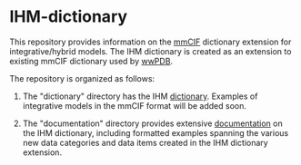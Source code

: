 # IHM-dictionary

This repository provides information on the [mmCIF](http://mmcif.wwpdb.org) dictionary extension 
for integrative/hybrid models. The IHM dictionary is created as an extension to existing mmCIF
dictionary used by [wwPDB](http://wwpdb.org). 

The repository is organized as follows: 

1. The "dictionary" directory has the IHM [dictionary](https://github.com/ihmwg/IHM-dictionary/blob/master/dictionary/ihm-extension.dic). Examples of integrative models in the mmCIF format will be added soon. 

2. The "documentation" directory provides extensive [documentation](https://github.com/ihmwg/IHM-dictionary/blob/master/documentation/documentation.md) on the IHM dictionary, including formatted
examples spanning the various new data categories and data items created in the IHM dictionary extension.


